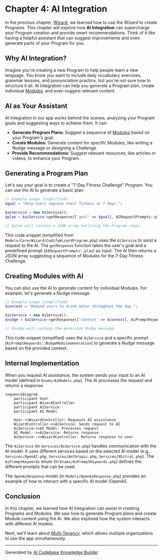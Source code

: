 # Chapter 4: AI Integration

In the previous chapter, [Wizard](03_wizard.md), we learned how to use the Wizard to create Programs. This chapter will explore how **AI Integration** can supercharge your Program creation and provide smart recommendations. Think of it like having a helpful assistant that can suggest improvements and even generate parts of your Program for you.

## Why AI Integration?

Imagine you're creating a new Program to help people learn a new language. You know you want to include daily vocabulary exercises, grammar lessons, and pronunciation practice, but you're not sure how to structure it all.  AI Integration can help you generate a Program plan, create individual [Modules](02_modules.md), and even suggest relevant content.

## AI as Your Assistant

AI Integration in our app works behind the scenes, analyzing your Program goals and suggesting ways to achieve them.  It can:

* **Generate Program Plans:**  Suggest a sequence of [Modules](02_modules.md) based on your Program's goal.
* **Create Modules:**  Generate content for specific Modules, like writing a Nudge message or designing a Challenge.
* **Provide Recommendations:**  Suggest relevant resources, like articles or videos, to enhance your Program.

## Generating a Program Plan

Let's say your goal is to create a "7-Day Fitness Challenge" Program. You can use the AI to generate a basic plan:

```php
// Example usage (simplified)
$goal = "Help users improve their fitness in 7 days.";

$aiService = new AiService();
$plan = $aiService->getResponse(['goal' => $goal], AIRequestPrompts::plan);

// $plan will contain a JSON array outlining the Program steps.
```

This code snippet (simplified from `Models/Core/Wizard/CodifyWizardProgram.php`) uses the `AiService` to send a request to the AI. The `getResponse` function takes the user's goal and a predefined prompt (`AIRequestPrompts::plan`) as input. The AI then returns a JSON array suggesting a sequence of Modules for the 7-Day Fitness Challenge.

## Creating Modules with AI

You can also use the AI to generate content for individual Modules. For example, let's generate a Nudge message:

```php
// Example usage (simplified)
$context = "Remind users to drink water throughout the day.";

$aiService = new AiService();
$nudge = $aiService->getResponse(['context' => $context], AiPromptKeywords::NudgeModuleGeneration);

// $nudge will contain the generated Nudge message.
```

This code snippet (simplified) uses the `AiService` and a specific prompt (`AiPromptKeywords::NudgeModuleGeneration`) to generate a Nudge message based on the provided context.

## Internal Implementation

When you request AI assistance, the system sends your input to an AI model (defined in `Enums/AiModels.php`). The AI processes the request and returns a response.

```mermaid
sequenceDiagram
    participant User
    participant WizardController
    participant AiService
    participant AI Model

    User->>WizardController: Requests AI assistance
    WizardController->>AiService: Sends request to AI
    AiService->>AI Model: Processes request
    AI Model-->>AiService: Returns response
    AiService-->>WizardController: Returns response to user
```

The `AiService` (in `Services/AiService.php`) handles communication with the AI model. It uses different services based on the selected AI model (e.g., `Services/OpenAI.php`, `Services/Anthropic.php`, `Services/Mistral.php`).  The `AiPromptKeywords` enum (in `Enums/AiPromptKeywords.php`) defines the different prompts that can be used.

The `OpenAiResponse` model (in `Models/OpenAiResponse.php`) provides an example of how to interact with a specific AI model (OpenAI).

## Conclusion

In this chapter, we learned how AI Integration can assist in creating Programs and Modules. We saw how to generate Program plans and create Module content using the AI. We also explored how the system interacts with different AI models.

Next, we'll learn about [Multi-Tenancy](05_multi_tenancy.md), which allows multiple organizations to use the app simultaneously.


---

Generated by [AI Codebase Knowledge Builder](https://github.com/The-Pocket/Tutorial-Codebase-Knowledge)